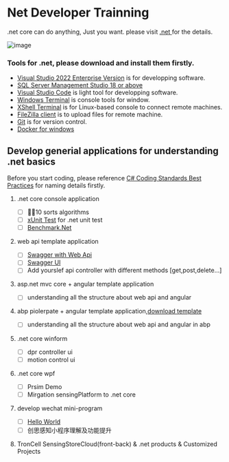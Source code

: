 # Net Developer Trainning

.net core can do anything, Just you want. please visit [.net ](https://dotnet.microsoft.com/) for the details.

![image](https://user-images.githubusercontent.com/3402267/160514235-ce0590fc-8b8b-40bb-9431-cf5129d97073.png)


### Tools for .net, please download and install them firstly.

*  [Visual Studio 2022 Enterprise Version](https://visualstudio.microsoft.com/vs/) is for developping software.
*  [SQL Server Management Studio 18 or above](https://docs.microsoft.com/en-us/sql/ssms/download-sql-server-management-studio-ssms?view=sql-server-ver15)
*  [Visual Studio Code](https://code.visualstudio.com/) is light tool for developping software.
*  [Windows Terminal](https://docs.microsoft.com/en-us/windows/terminal/install#:~:text=%20Set%20your%20default%20terminal%20application%20%28%20Preview%29,as%20the%20Default%20terminal%20application%20setting.%20More%20) is console tools for window.
*  [XShell Terminal](https://www.xshell.com/en/xshell/) is for Linux-based console to connect remote machines.
*  [FileZilla client](https://filezilla-project.org/) is to upload files for remote machine.
*  [Git](https://gitforwindows.org/) is for version control.
*  [Docker for windows](https://hub.docker.com/editions/community/docker-ce-desktop-windows)

## Develop generial applications for understanding .net basics

Before you start coding, please reference [C# Coding Standards Best Practices](https://www.dofactory.com/csharp-coding-standards) for naming details firstly.

1. .net core console application

    - [ ] :rainbow_flag:10 sorts algorithms
    - [ ] [xUnit Test](https://xunit.net/) for .net unit test
    - [ ] [Benchmark.Net](https://benchmarkdotnet.org/articles/overview.html)

2. web api template application
    - [ ] [Swagger with Web Api](https://docs.microsoft.com/en-us/aspnet/core/tutorials/web-api-help-pages-using-swagger?view=aspnetcore-6.0)
    - [ ] [Swagger UI](https://swagger.io/tools/swagger-ui/)
    - [ ] Add yourslef api controller with different methods [get,post,delete...]
    
3. asp.net mvc core + angular template application

    - [ ] understanding all the structure about web api and angular
    
3. abp piolerpate + angular template application,[download template](https://aspnetboilerplate.com/Templates)

    - [ ] understanding all the structure about web api and angular in abp

4. .net core winform
  
    - [ ] dpr controller ui 
    - [ ] motion control ui
5. .net core wpf

    - [ ] Prsim Demo
    - [ ] Mirgation sensingPlatform to .net core
6. develop wechat mini-program
    - [ ] [Hello World](https://developers.weixin.qq.com/miniprogram/dev/framework/quickstart/getstart.html)
    - [ ] 创思感知小程序理解及功能提升
7. TronCell SensingStoreCloud(front-back) & .net products & Customized Projects
